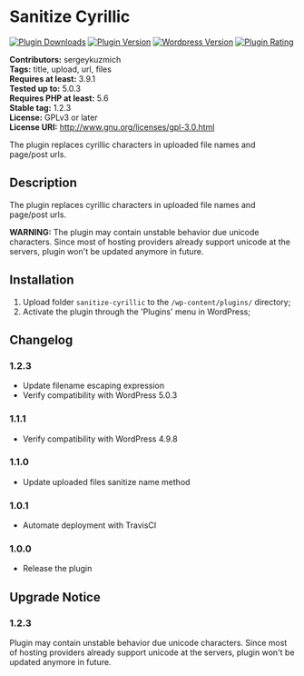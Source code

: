 # Sanitize Cyrillic #

[![Plugin Downloads](https://img.shields.io/wordpress/plugin/dt/sanitize-cyrillic.svg)](https://wordpress.org/plugins/sanitize-cyrillic/)
[![Plugin Version](https://img.shields.io/wordpress/plugin/v/sanitize-cyrillic.svg)](https://wordpress.org/plugins/sanitize-cyrillic/)
[![Wordpress Version](https://img.shields.io/wordpress/v/sanitize-cyrillic.svg)](https://wordpress.org/plugins/sanitize-cyrillic/)
[![Plugin Rating](https://img.shields.io/wordpress/plugin/r/sanitize-cyrillic.svg)](https://wordpress.org/plugins/sanitize-cyrillic/)

**Contributors:** sergeykuzmich  
**Tags:** title, upload, url, files  
**Requires at least:** 3.9.1  
**Tested up to:** 5.0.3  
**Requires PHP at least:** 5.6  
**Stable tag:** 1.2.3  
**License:** GPLv3 or later  
**License URI:** http://www.gnu.org/licenses/gpl-3.0.html  

The plugin replaces cyrillic characters in uploaded file names and page/post urls.

## Description ##

The plugin replaces cyrillic characters in uploaded file names and page/post urls.

**WARNING:** The plugin may contain unstable behavior due unicode characters. Since most of hosting providers already support unicode at the servers, plugin won't be updated anymore in future.

## Installation ##

1. Upload folder `sanitize-cyrillic` to the `/wp-content/plugins/` directory;
2. Activate the plugin through the 'Plugins' menu in WordPress;

## Changelog ##

### 1.2.3 ###

* Update filename escaping expression
* Verify compatibility with WordPress 5.0.3

### 1.1.1 ###
* Verify compatibility with WordPress 4.9.8

### 1.1.0 ###
* Update uploaded files sanitize name method

### 1.0.1 ###
* Automate deployment with TravisCI

### 1.0.0 ###
* Release the plugin

## Upgrade Notice ##

### 1.2.3 ###
Plugin may contain unstable behavior due unicode characters. Since most of hosting providers already support unicode at the servers, plugin won't be updated anymore in future.
